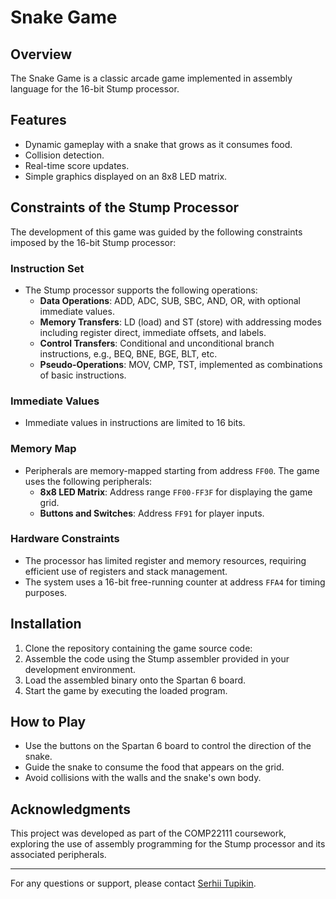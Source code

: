 # Snake Game

## Overview
The Snake Game is a classic arcade game implemented in assembly language for the 16-bit Stump processor.

## Features
- Dynamic gameplay with a snake that grows as it consumes food.
- Collision detection.
- Real-time score updates.
- Simple graphics displayed on an 8x8 LED matrix.

## Constraints of the Stump Processor
The development of this game was guided by the following constraints imposed by the 16-bit Stump processor:

### Instruction Set
- The Stump processor supports the following operations:
  - **Data Operations**: ADD, ADC, SUB, SBC, AND, OR, with optional immediate values.
  - **Memory Transfers**: LD (load) and ST (store) with addressing modes including register direct, immediate offsets, and labels.
  - **Control Transfers**: Conditional and unconditional branch instructions, e.g., BEQ, BNE, BGE, BLT, etc.
  - **Pseudo-Operations**: MOV, CMP, TST, implemented as combinations of basic instructions.

### Immediate Values
- Immediate values in instructions are limited to 16 bits.

### Memory Map
- Peripherals are memory-mapped starting from address `FF00`. The game uses the following peripherals:
  - **8x8 LED Matrix**: Address range `FF00-FF3F` for displaying the game grid.
  - **Buttons and Switches**: Address `FF91` for player inputs.

### Hardware Constraints
- The processor has limited register and memory resources, requiring efficient use of registers and stack management.
- The system uses a 16-bit free-running counter at address `FFA4` for timing purposes.

## Installation
1. Clone the repository containing the game source code:
2. Assemble the code using the Stump assembler provided in your development environment.
3. Load the assembled binary onto the Spartan 6 board.
4. Start the game by executing the loaded program.

## How to Play
- Use the buttons on the Spartan 6 board to control the direction of the snake.
- Guide the snake to consume the food that appears on the grid.
- Avoid collisions with the walls and the snake's own body.
  
## Acknowledgments
This project was developed as part of the COMP22111 coursework, exploring the use of assembly programming for the Stump processor and its associated peripherals.

---

For any questions or support, please contact [Serhii Tupikin](sergey.st265@gmail.com).
